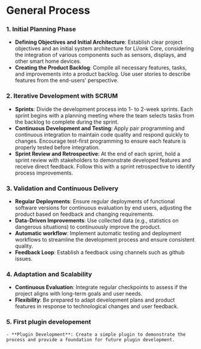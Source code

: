 # General Process

### 1. **Initial Planning Phase**
   - **Defining Objectives and Initial Architecture**: Establish clear project objectives and an initial system architecture for Li/onk Core, considering the integration of various components such as sensors, displays, and other smart home devices.
   - **Creating the Product Backlog**: Compile all necessary features, tasks, and improvements into a product backlog. Use user stories to describe features from the end-users' perspective.

### 2. **Iterative Development with SCRUM**
   - **Sprints**: Divide the development process into 1- to 2-week sprints. Each sprint begins with a planning meeting where the team selects tasks from the backlog to complete during the sprint.
   - **Continuous Development and Testing**: Apply pair programming and continuous integration to maintain code quality and respond quickly to changes. Encourage test-first programming to ensure each feature is properly tested before integration.
   - **Sprint Review and Retrospective**: At the end of each sprint, hold a sprint review with stakeholders to demonstrate developed features and receive direct feedback. Follow this with a sprint retrospective to identify process improvements.

### 3. **Validation and Continuous Delivery**
   - **Regular Deployments**: Ensure regular deployments of functional software versions for continuous evaluation by end users, adjusting the product based on feedback and changing requirements.
   - **Data-Driven Improvements**: Use collected data (e.g., statistics on dangerous situations) to continuously improve the product.
   - **Automatic workflow**: Implement automatic testing and deployment workflows to streamline the development process and ensure consistent quality.
   - **Feedback Loop**: Establish a feedback using channels such as github issues.

### 4. **Adaptation and Scalability**
   - **Continuous Evaluation**: Integrate regular checkpoints to assess if the project aligns with long-term goals and user needs.
   - **Flexibility**: Be prepared to adapt development plans and product features in response to technological changes and user feedback.

### 5. **First plugin developement**
    - **Plugin Development**: Create a simple plugin to demonstrate the process and provide a foundation for future plugin development.